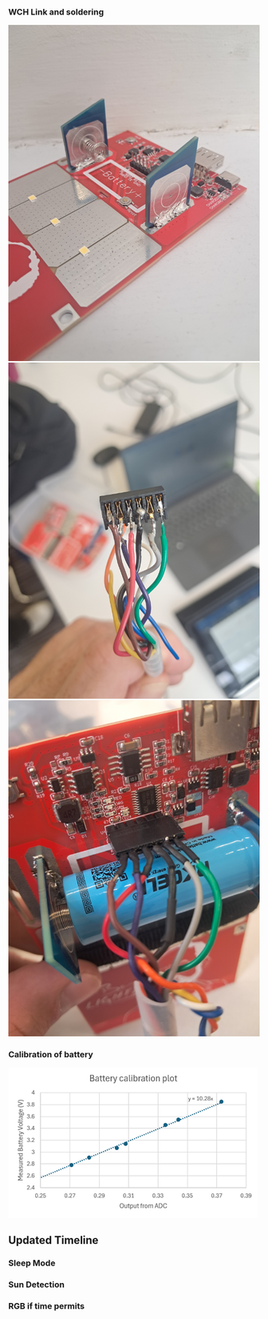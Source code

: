 ### WCH Link and soldering 
<img src="assets/1000021807.jpg" alt="Alt Text" width = "600" height = "auto" > 


<img src="assets/1000021691.jpg" alt="Alt Text" width = "600" height = "auto" > 


<img src="assets/1000021693.jpg" alt="Alt Text" width = "600" height = "auto" > 


### Calibration of battery 
<img src="assets/calibgraph.png" alt="Alt Text" width="500" height="300"> 



## Updated Timeline
### Sleep Mode
### Sun Detection
### RGB if time permits

